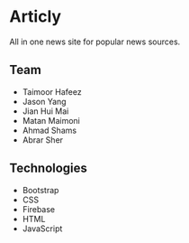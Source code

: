 # Articly
All in one news site for popular news sources.

## Team
- Taimoor Hafeez
- Jason Yang
- Jian Hui Mai
- Matan Maimoni
- Ahmad Shams
- Abrar Sher

## Technologies
- Bootstrap
- CSS
- Firebase
- HTML
- JavaScript
